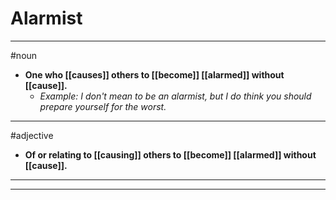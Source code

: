 # Alarmist
---
#noun
- **One who [[causes]] others to [[become]] [[alarmed]] without [[cause]].**
	- _Example: I don't mean to be an alarmist, but I do think you should prepare yourself for the worst._
---
#adjective
- **Of or relating to [[causing]] others to [[become]] [[alarmed]] without [[cause]].**
---
---
